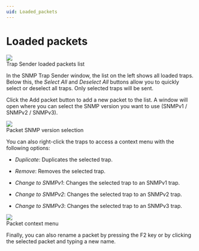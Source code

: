 ```yaml
---
uid: Loaded_packets
---
```


# Loaded packets

![](~/develop/images/QADS_TrapSenderPackets.png)
<br>Trap Sender loaded packets list

In the SNMP Trap Sender window, the list on the left shows all loaded traps. Below this, the *Select All* and *Deselect All* buttons allow you to quickly select or deselect all traps. Only selected traps will be sent.

Click the Add packet button to add a new packet to the list. A window will open where you can select the SNMP version you want to use (SNMPv1 / SNMPv2 / SNMPv3).

![](~/develop/images/QADS_SNMPVersion.png)
<br>Packet SNMP version selection

You can also right-click the traps to access a context menu with the following options:

- *Duplicate*: Duplicates the selected trap.

- *Remove*: Removes the selected trap.

- *Change to SNMPv1*: Changes the selected trap to an SNMPv1 trap.

- *Change to SNMPv2*: Changes the selected trap to an SNMPv2 trap.

- *Change to SNMPv3*: Changes the selected trap to an SNMPv3 trap.

![](~/develop/images/QADS_PacketContextMenu.png)
<br>Packet context menu

Finally, you can also rename a packet by pressing the F2 key or by clicking the selected packet and typing a new name.
